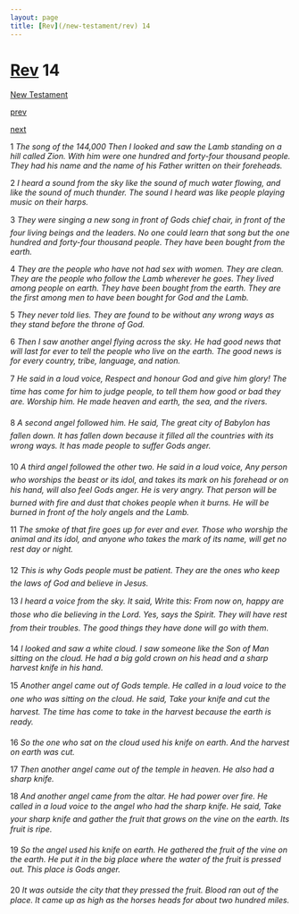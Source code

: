 ```yaml
---
layout: page
title: [Rev](/new-testament/rev) 14
---
```


# [Rev](/new-testament/rev) 14

[New Testament](/new-testament)


[prev](/new-testament/rev/rev-13.html)


[next](/new-testament/rev/rev-15.html)

1 _The song of the 144,000 Then I looked and saw the Lamb standing on a hill called Zion.  With him were one hundred and forty-four thousand people. They had his name and the name of his Father written on their foreheads._

2 _I heard a sound from the sky like the sound of much water flowing, and like the sound of much thunder. The sound I heard was like people playing music on their harps._

3 _They were singing a new song in front of Gods chief chair, in front of the four living beings and the leaders. No one could learn that song but the one hundred and forty-four thousand people. They have been bought from the earth._

4 _They are the people who have not had sex with women. They are clean. They are the people who follow the Lamb wherever he goes. They lived among people on earth. They have been bought from the earth. They are the first among men to have been bought for God and the Lamb._

5 _They never told lies. They are found to be without any wrong ways as they stand before the throne of God._

6 _Then I saw another angel flying across the sky. He had good news that will last for ever to tell the people who live on the earth. The good news is for every country, tribe,  language, and nation._

7 _He said in a loud voice, Respect and honour God and give him glory! The time has come for him to judge people, to tell them how good or bad they are. Worship him. He made heaven and earth, the sea, and the rivers._

8 _A second angel followed him. He said, The great city of Babylon has fallen down. It has fallen down because it filled all the countries with its wrong ways. It has made people to suffer Gods anger._

10 _A third angel followed the other two. He said in a loud voice, Any person who worships the beast or its idol, and takes its mark on his forehead or on his hand, will also feel Gods anger. He is very angry. That person will be burned with fire and dust that chokes people when it burns. He will be burned in front of the holy angels and the Lamb._

11 _The smoke of that fire goes up for ever and ever. Those who worship the animal and its idol, and anyone who takes the mark of its name, will get no rest day or night._

12 _This is why Gods people must be patient. They are the ones who keep the laws of God and believe in Jesus._

13 _I heard a voice from the sky. It said, Write this: From now on, happy are those who die believing in the Lord. Yes, says the Spirit. They will have rest from their troubles. The good things they have done will go with them._

14 _I looked and saw a white cloud. I saw someone like the Son of Man sitting on the cloud.  He had a big gold crown on his head and a sharp harvest knife in his hand._

15 _Another angel came out of Gods temple. He called in a loud voice to the one who was sitting on the cloud. He said, Take your knife and cut the harvest. The time has come to take in the harvest because the earth is ready._

16 _So the one who sat on the cloud used his knife on earth. And the harvest on earth was cut._

17 _Then another angel came out of the temple in heaven. He also had a sharp knife._

18 _And another angel came from the altar. He had power over fire. He called in a loud voice to the angel who had the sharp knife. He said, Take your sharp knife and gather the fruit that grows on the vine on the earth. Its fruit is ripe._

19 _So the angel used his knife on earth. He gathered the fruit of the vine on the earth. He put it in the big place where the water of the fruit is pressed out. This place is Gods anger._

20 _It was outside the city that they pressed the fruit. Blood ran out of the place. It came up as high as the horses heads for about two hundred miles._


